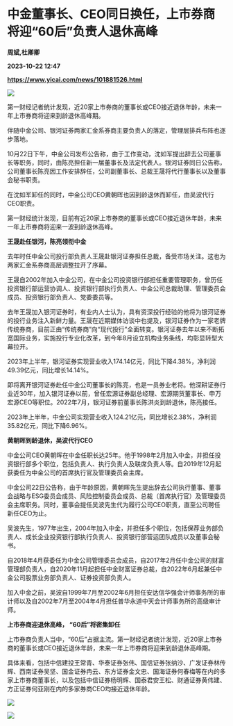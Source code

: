 # 中金董事长、CEO同日换任，上市券商将迎“60后”负责人退休高峰
**周斌,杜卿卿**

**2023-10-22 12:47**

**https://www.yicai.com/news/101881526.html**

![](https://imgcdn.yicai.com/uppics/slides/2023/10/0f7d6e172160b6b04403ab3abc57b38c.jpg)

第一财经记者统计发现，近20家上市券商的董事长或CEO接近退休年龄，未来一年上市券商将迎来到龄退休高峰期。

伴随中金公司、银河证券两家汇金系券商主要负责人的落定，管理层排兵布阵也逐步落地。

10月22日下午，中金公司发布公告称，由于工作变动，沈如军提出辞去公司董事长等职务，同时，由陈亮担任新一届董事长及法定代表人。银河证券同日公告称，公司董事长陈亮因工作安排辞任，公司副董事长、总裁王晟将代行董事长以及董事会秘书职责。

在沈如军卸任的同时，中金公司CEO黄朝晖也因到龄退休而卸任，由吴波代行CEO职责。

第一财经统计发现，目前有近20家上市券商的董事长或CEO接近退休年龄，未来一年上市券商将迎来一波到龄退休高峰。

**王晟赴任银河，陈亮领衔中金**

去年时任中金公司投行部负责人王晟赴银河证券担任总裁，备受市场关注。这也为两家汇金系券商高层调整拉开了序幕。

王晟自2002年加入中金公司，在中金公司投资银行部担任重要管理职务，曾历任投资银行部运营协调人、投资银行部执行负责人、中金公司总裁助理、管理委员会成员、投资银行部负责人、党委委员等。

去年王晟加入银河证券时，有业内人士认为，具有资深投行经验的他将为银河证券的投行业务注入新鲜力量。王晟在近期媒体访谈中也提及，银河证券作为一家老牌传统券商，目前正由“传统券商”向“现代投行”全面转变。银河证券去年以来不断拓宽国际业务，实施投行专业化改革，到今年8月设立机构业务条线，均彰显转型大幕拉开。

2023年上半年，银河证券实现营业收入174.14亿元，同比下降4.38%，净利润49.39亿元，同比增长14.14%。

即将离开银河证券赴任中金公司董事长的陈亮，也是一员券业老将。他深耕证券行业近30年，加入银河证券以前，曾任宏源证券副总经理、宏源期货董事长、申万宏源CEO等职位。2022年7月，银河证券前董事长陈洪炎到龄退休，陈亮接任。

2023年上半年，中金公司实现营业收入124.21亿元，同比增长2.38%，净利润35.82亿元，同比下降6.96%。

**黄朝晖到龄退休，吴波代行CEO**

中金公司CEO黄朝晖在中金任职长达25年。他于1998年2月加入中金，并担任投资银行部多个职位，包括负责人、执行负责人及联席负责人等。自2019年12月起获委任为中金公司的首席执行官及管理委员会主席。

中金公司22日公告称，由于年龄原因，黄朝晖先生提出辞去公司执行董事、董事会战略与ESG委员会成员、风险控制委员会成员、总裁（首席执行官）及管理委员会主席职务。同时，董事会提任吴波先生代为履行公司CEO职责，直至公司聘任新任CEO为止。

吴波先生，1977年出生，2004年加入中金，并担任多个职位，包括保荐业务部负责人、成长企业投资银行部执行负责人、投资银行部营运团队成员以及董事会秘书。

自2018年4月获委任为中金公司管理委员会成员，自2017年2月任中金公司的财富管理部负责人，自2020年11月起担任中金财富证券总裁，自2022年6月起兼任中金公司股票业务部负责人、证券投资部负责人。

加入中金之前，吴波自1999年7月至2002年6月担任安达信华强会计师事务所的审计师以及自2002年7月至2004年4月担任普华永道中天会计师事务所的高级审计师。

**上市券商迎退休高峰， “60后”将密集卸任**

上市券商负责人当中，“60后”占据主流。第一财经记者统计发现，近20家上市券商的董事长或CEO接近退休年龄，未来一年上市券商将迎来到龄退休高峰期。

具体来看，包括中信建投王常青、华泰证券张伟、国信证券张纳沙、广发证券林传辉、西南证券吴坚、国金证券冉云、东方证券金文忠、国海证券何春梅等在内的多家上市券商董事长，以及包括中信证券杨明辉、国泰君安王松、财通证券黄伟建、方正证券何亚刚在内的多家券商CEO均接近退休年龄。

![](https://imgcdn.yicai.com/uppics/images/2023/10/d40b37bf40034e7605daa6e17919b363.jpg)

![](https://imgcdn.yicai.com/uppics/images/2023/10/c749d9a18dc17be81d3b05c972be000a.jpg)